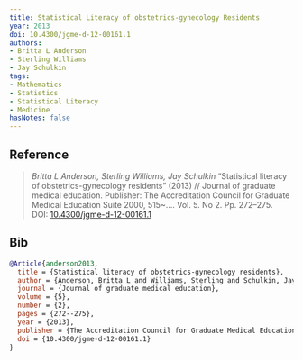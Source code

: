 ```yaml
---
title: Statistical Literacy of obstetrics-gynecology Residents
year: 2013
doi: 10.4300/jgme-d-12-00161.1
authors:
- Britta L Anderson
- Sterling Williams
- Jay Schulkin
tags:
- Mathematics
- Statistics
- Statistical Literacy
- Medicine
hasNotes: false
---
```


## Reference

> <i>Britta L Anderson, Sterling Williams, Jay Schulkin</i> “Statistical literacy of obstetrics-gynecology residents” (2013) // Journal of graduate medical education. Publisher: The Accreditation Council for Graduate Medical Education Suite 2000, 515~…. Vol.&nbsp;5. No&nbsp;2. Pp.&nbsp;272–275. DOI:&nbsp;<a href='https://doi.org/10.4300/jgme-d-12-00161.1'>10.4300/jgme-d-12-00161.1</a>

## Bib

```bib
@Article{anderson2013,
  title = {Statistical literacy of obstetrics-gynecology residents},
  author = {Anderson, Britta L and Williams, Sterling and Schulkin, Jay},
  journal = {Journal of graduate medical education},
  volume = {5},
  number = {2},
  pages = {272--275},
  year = {2013},
  publisher = {The Accreditation Council for Graduate Medical Education Suite 2000, 515~…},
  doi = {10.4300/jgme-d-12-00161.1}
}
```

